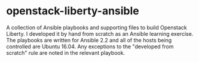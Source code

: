 # openstack-liberty-ansible
A collection of Ansible playbooks and supporting files to build Openstack Liberty. I developed it by hand from scratch as an Ansible learning exercise. The playbooks are written for Ansible 2.2 and all of the hosts being controlled are Ubuntu 16.04. Any exceptions to the "developed from scratch" rule are noted in the relevant playbook.
